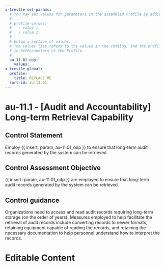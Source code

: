 ```yaml
---
x-trestle-set-params:
  # You may set values for parameters in the assembled Profile by adding
  #
  # profile-values:
  #   - value 1
  #   - value 2
  #
  # below a section of values:
  # The values list refers to the values in the catalog, and the profile-values represent values
  # in SetParameters of the Profile.
  #
  au-11.01_odp:
    values:
x-trestle-global:
  profile:
    title: REPLACE_ME
  sort-id: au-11.01
---
```


# au-11.1 - \[Audit and Accountability\] Long-term Retrieval Capability

## Control Statement

Employ {{ insert: param, au-11.01_odp }} to ensure that long-term audit records generated by the system can be retrieved.

## Control Assessment Objective

{{ insert: param, au-11.01_odp }} are employed to ensure that long-term audit records generated by the system can be retrieved.

## Control guidance

Organizations need to access and read audit records requiring long-term storage (on the order of years). Measures employed to help facilitate the retrieval of audit records include converting records to newer formats, retaining equipment capable of reading the records, and retaining the necessary documentation to help personnel understand how to interpret the records.

# Editable Content

<!-- Make additions and edits below -->
<!-- The above represents the contents of the control as received by the profile, prior to additions. -->
<!-- If the profile makes additions to the control, they will appear below. -->
<!-- The above markdown may not be edited but you may edit the content below, and/or introduce new additions to be made by the profile. -->
<!-- If there is a yaml header at the top, parameter values may be edited. Use --set-parameters to incorporate the changes during assembly. -->
<!-- The content here will then replace what is in the profile for this control, after running profile-assemble. -->
<!-- The current profile has no added parts for this control, but you may add new ones here. -->
<!-- Each addition must have a heading either of the form ## Control my_addition_name -->
<!-- or ## Part a. (where the a. refers to one of the control statement labels.) -->
<!-- "## Control" parts are new parts added after the statement part. -->
<!-- "## Part" parts are new parts added into the top-level statement part with that label. -->
<!-- Subparts may be added with nested hash levels of the form ### My Subpart Name -->
<!-- underneath the parent ## Control or ## Part being added -->
<!-- See https://ibm.github.io/compliance-trestle/tutorials/ssp_profile_catalog_authoring/ssp_profile_catalog_authoring for guidance. -->
